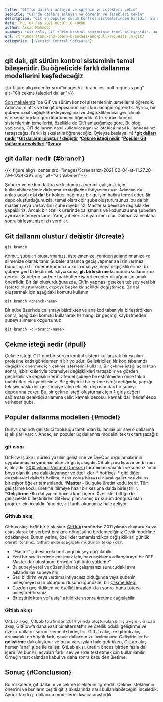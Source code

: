 ```yaml
---
title: "GIT'de dalları anlayın ve öğrenin ve istekleri çekin" 
seoTitle: "GIT'de dalları anlayın ve öğrenin ve istekleri çekin" 
description: "Git en popüler sürüm kontrol sistemlerinden biridir. Bu articl dişi, Git dallarının nasıl kullanılacağını ve istekleri nasıl kullanacağınızı anlayacağız." 
date: Thu, 04 Feb 2021 08:07:10 +0000
author: Assad Mahmood
summary: "Git dalı, GIT sürüm kontrol sisteminin temel bileşenidir. Bu öğreticide farklı dallanma modellerini keşfedeceğiz" 
url: /tr/understand-and-learn-branches-and-pull-requests-in-git/
categories: ['Version Control Software']
---
```


## git dalı, git sürüm kontrol sisteminin temel bileşenidir. Bu öğreticide farklı dallanma modellerini keşfedeceğiz

{{< figure align=center src="images/git-branches-pull-requests.png" alt="Git çekme talepleri dalları">}}

[Son makalemiz][1] 'de GIT ve sürüm kontrol sistemlerinin temellerini öğrendik. Adım adım attık ve bir git deposunun nasıl kurulacağını öğrendik. Ayrıca, bir şubeye nasıl değişiklik ekleyeceğinizi ve değişikliklerinizi geri almak isterseniz bunları geri döndürmeyi öğrendik. Artık sürüm kontrol sistemlerinin temellerini, özellikle de Git'i anladığımıza göre. Bu blog yazısında, GIT dallarının nasıl kullanılacağını ve istekleri nasıl kullanacağınızı tartışacağız. Farklı iş akışlarını öğreneceğiz. Öyleyse başlayalım!
  ***[git dalları nedir][2]** 
  ***[Git dallarını oluştur / değiştir][3]** 
  ***[Çekme isteği nedir][4]** 
  ***[Popüler Git dallanma modelleri][5]** 
  *[**Sonuç** ][6]

## git dalları nedir   {#branch}

{{< figure align=center src="images/Screenshot-2021-02-04-at-11.27.20-AM-1024x293.png" alt="Git Şubeleri">}}

Şubeler ve neden dallara ve kodumuzla verimli çalışmak için kullanabileceğimiz dallanma stratejilerine ihtiyacımız var. Adından da anlaşılacağı gibi **dal**  bir kökten bağımsız bir gelişim hattını temsil eder.
Bir depo oluşturduğunuzda, temel olarak bir şube oluşturursunuz, bu da bir master (veya varsayılan) şube diyebiliriz. Master şubemizde değişiklikler yapabiliriz. Ancak bir özellik üzerinde çalışmanız ve kodunuzu ana şubeden ayırmak istemiyorsanız. Yani, şubeler size yardımcı olur. Dalmanıza ve daha sonra birleşmenize izin verdiler.

## Git dallarını oluştur / değiştir   {#create}
```
git branch
```
Komut, şubeleri oluşturmanıza, listelemenize, yeniden adlandırmanıza ve silmenize olanak tanır. Şubeler arasında geçiş yapmanıza izin vermez, bunun için GIT ödeme komutunu kullanmalıyız. Veya değişikliklerinizi bir şubeye geri birleştirmek istiyorsanız, **git birleştirme**  komutunu kullanmanız gerekir.
Şubelerin sadece taahhütlere işaret edenler olduğunu anlamak önemlidir. Bir dal oluşturduğunuzda, Git'in yapması gereken tek şey yeni bir işaretçi oluşturmaktır, depoyu başka bir şekilde değiştirmez.
Bir dal oluşturmak için aşağıdaki komutu kullanın
```
git branch <branch-name>
```
Bir şube üzerinde çalışmayı bitirdikten ve ana kod tabanıyla birleştirdikten sonra, aşağıdaki komutu kullanarak herhangi bir geçmişi kaybetmeden şubeyi silmekte özgürsünüz
```
git branch -d <branch-name>
```

## Çekme isteği nedir   {#pull}
Çekme isteği, GIT gibi bir sürüm kontrol sistemi kullanarak bir yazılım projesine katkı göndermenin bir yoludur. Geliştiriciler, bir kod tabanında değişiklik önermek için çekme isteklerini kullanır. Bir çekme isteği açıldıktan sonra, işbirlikçileriyle potansiyel değişiklikleri tartışabilir ve gözden geçirebilir ve değişiklikleriniz temel şubeye birleştirilmeden önce takip taahhütleri ekleyebilirsiniz.
Bir geliştirici bir çekme isteği açtığında, yaptığı tek şey başka bir geliştiriciye talep etmek, deposundan bir şubeyi depolarına çeker. Bu, bir çekme isteği oluşturmak için 4 giriş değeri sağlaması gerektiği anlamına gelir: kaynak deposu, kaynak dalı, hedef depo ve hedef şube.

## Popüler dallanma modelleri   {#model}
Dünya çapında geliştirici topluluğu tarafından kullanılan bir sayı o dallanma iş akışları vardır. Ancak, en popüler üç dallanma modelini tek tek tartışacağız

### git akışı
GitFlow iş akışı, sürekli yazılım geliştirme ve DevOps uygulamalarının uygulanmasına yardımcı olan bir git iş akışıdır. Git akışı bu listede en bilinen iş akışıdır. [2010 yılında Vincent Driessen][7] tarafından yaratıldı ve sonsuz ömür boyu olan iki ana dala dayanıyor ve özellikler-\*, hotfixes-\* gibi diğer destekleyici dallarla birlikte, daha sonra bireysel olarak geliştirme dalına birleşiyor öğeler tamamlandı.
  ***Master**  - Bu şube üretim kodu içerir. Tüm geliştirme kodu, üretime itilmeye hazır bir kez ana dalda birleştirilir.
  ***Geliştirme** -Bu dal yapım öncesi kodu içerir. Özellikler bittiğinde, gelişmekle birleştirilirler.
GitFlow, planlanmış bir sürüm döngüsü olan projeler için idealdir. Yine de, git tarihi okunamaz hale geliyor.

### Github akışı
Github akışı hafif bir iş akışıdır. [GitHub][8] tarafından 2011 yılında oluşturuldu ve esas olarak bir serbest bırakma döngüsünü beklemediğiniz Çevik modeline odaklanıyor. Bunun yerine, özellikler tamamlandıkça değişiklikleri günlük olarak itersiniz.
Github akışı aşağıdaki müdürleri takip eder:
  * “Master” şubesindeki herhangi bir şey dağıtılabilir.
  * Yeni bir şey üzerinde çalışmak için, bazı açıklama adlarıyla ayrı bir OFF Master dalı oluşturun, örneğin “görüntü yükleme”
  * Bu şubeyi yerel ve düzenli olarak çalışmanızı sunucudaki aynı adlandırılan şubeye itin.
  * Geri bildirim veya yardıma ihtiyacınız olduğunda veya şubenin birleşmeye hazır olduğunu düşündüğünüzde, bir [Çekme İsteği][4]
  * Gözden geçirildikten ve özelliği imzaladıktan sonra, bunu ustaca birleştirebilirsiniz
  * Birleştirildikten ve "usta" a itildikten sonra üretime dağıtılabilir.

### Gitlab akışı
GitLab akışı, GitLab tarafından 2014 yılında oluşturulan bir iş akışıdır. GitLab akışı, GitFlow'a daha basit bir alternatiftir ve özellik odaklı geliştirme ve özellik dallarını sorun izleme ile birleştirir. GitLab akışı ve github akışı arasındaki en büyük fark, çevre dallarının kullanılmasıdır.
Geliştiriciler bir **geliştirme**  dalı oluşturur ve bunu varsayılan hale getirirken, GitLab akışı hemen 'ana' şube ile çalışır. GitLab akışı, üretim öncesi birden fazla dal içerir. Ve bunlar, eşyaları farklı seviyelerde test etmek için kullanılabilir. Örneğin test dalından kabul ve daha sonra kabulden üretime.

## Sonuç   {#Conclusion}
Bu makalede, git dallarını ve çekme isteklerini öğrendik. Çekme isteklerinin önemini ve bunların çeşitli git iş akışlarında nasıl kullanılabileceğini inceledik. Ayrıca farklı git dallanma modellerini kısaca araştırdık.

  
[1]: https://blog.containerize.com/2021/01/08/guide-to-version-control-and-source-code-management-using-git/
[2]: #branch
[3]: #create
[4]: #pull
[5]: #model
[6]: #conclusion
[7]: https://nvie.com/posts/a-successful-git-branching-model/
[8]: http://scottchacon.com/2011/08/31/github-flow.html
